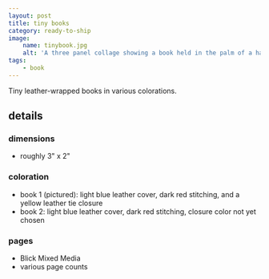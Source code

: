 ```yaml
---
layout: post
title: tiny books
category: ready-to-ship
image:
    name: tinybook.jpg
    alt: 'A three panel collage showing a book held in the palm of a hand.'
tags:
    - book
---
```


Tiny leather-wrapped books in various colorations.

## details

### dimensions

- roughly 3" x 2"

### coloration

- book 1 (pictured): light blue leather cover, dark red stitching, and a yellow leather tie closure
- book 2: light blue leather cover, dark red stitching, closure color not yet chosen

### pages

- Blick Mixed Media
- various page counts
